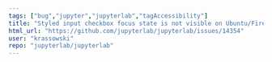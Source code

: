 ```yaml
---
tags: ["bug","jupyter","jupyterlab","tagAccessibility"]
title: "Styled input checkbox focus state is not visible on Ubuntu/Firefox"
html_url: "https://github.com/jupyterlab/jupyterlab/issues/14354"
user: "krassowski"
repo: "jupyterlab/jupyterlab"
---
```


